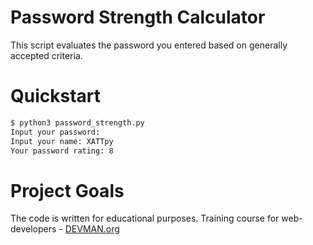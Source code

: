 # Password Strength Calculator

This script evaluates the password you entered based on generally accepted criteria.

# Quickstart

```bash
$ python3 password_strength.py
Input your password:
Input your name: XATTpy
Your password rating: 8
```

# Project Goals

The code is written for educational purposes. Training course for web-developers - [DEVMAN.org](https://devman.org)
